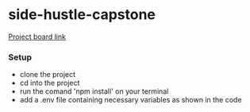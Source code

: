 # side-hustle-capstone
[Project board link](https://github.com/users/ebobzom/projects/1/views/1)
### Setup
- clone the project
- cd into the project
- run the comand 'npm install' on your terminal
- add a .env file containing necessary variables as shown in the code
